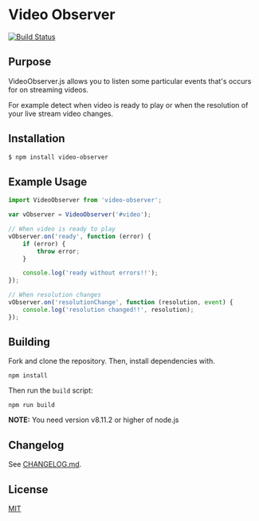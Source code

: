 # Video Observer

[![Build Status](https://travis-ci.org/morenofa/video-observer.svg?branch=master)](https://travis-ci.org/morenofa/video-observer)

## Purpose

VideoObserver.js allows you to listen some particular events that's occurs for on streaming videos. 

For example detect when video is ready to play or when the resolution of your live stream video changes.

## Installation

```bash
$ npm install video-observer
```

## Example Usage

````js
import VideoObserver from 'video-observer';

var vObserver = VideoObserver('#video');

// When video is ready to play
vObserver.on('ready', function (error) {
    if (error) {
        throw error;
    }

    console.log('ready without errors!!');
});

// When resolution changes
vObserver.on('resolutionChange', function (resolution, event) {
    console.log('resolution changed!!', resolution);
});
````

## Building

Fork and clone the repository. Then, install dependencies with. 

```
npm install
```

Then run the `build` script:

```
npm run build
```

__NOTE:__ You need version v8.11.2 or higher of node.js

## Changelog

See [CHANGELOG.md](https://github.com/morenofa/video-observer/blob/master/CHANGELOG.md).


## License

<a rel="license" href="https://opensource.org/licenses/MIT">MIT</a>

